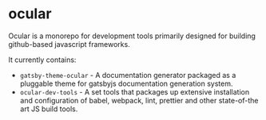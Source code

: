 # ocular

Ocular is a monorepo for development tools primarily designed for building github-based javascript frameworks.

It currently contains:

- `gatsby-theme-ocular` - A documentation generator packaged as a pluggable theme for gatsbyjs documentation generation system.
- `ocular-dev-tools` - A set tools that packages up extensive installation and configuration of babel, webpack, lint, prettier and other state-of-the art JS build tools.
